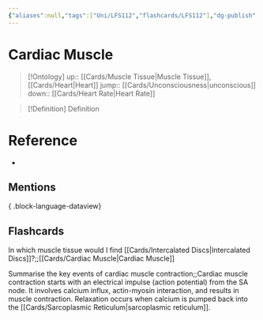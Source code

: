 ```yaml
---
{"aliases":null,"tags":["Uni/LFS112","flashcards/LFS112"],"dg-publish":true,"permalink":"/cards/cardiac-muscle/","dgPassFrontmatter":true}
---
```


# Cardiac Muscle

> [!Ontology]
> up:: [[Cards/Muscle Tissue\|Muscle Tissue]], [[Cards/Heart\|Heart]]
> jump:: [[Cards/Unconsciousness\|unconscious]]
> down:: [[Cards/Heart Rate\|Heart Rate]]

> [!Definition] Definition

# Reference

- 

## Mentions


{ .block-language-dataview}

## Flashcards

In which muscle tissue would I find [[Cards/Intercalated Discs\|Intercalated Discs]]?;;[[Cards/Cardiac Muscle\|Cardiac Muscle]]
<!--SR:!2024-10-05,33,170-->

Summarise the key events of cardiac muscle contraction;;Cardiac muscle contraction starts with an electrical impulse (action potential) from the SA node. It involves calcium influx, actin-myosin interaction, and results in muscle contraction. Relaxation occurs when calcium is pumped back into the [[Cards/Sarcoplasmic Reticulum\|sarcoplasmic reticulum]].
<!--SR:!2024-09-13,11,170-->